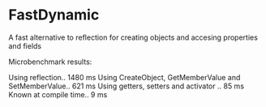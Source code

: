 FastDynamic
===========

A fast alternative to reflection for creating objects and accesing properties and fields

Microbenchmark results:

Using reflection.. 1480 ms
Using CreateObject, GetMemberValue and SetMemberValue.. 621 ms
Using getters, setters and activator .. 85 ms
Known at compile time.. 9 ms